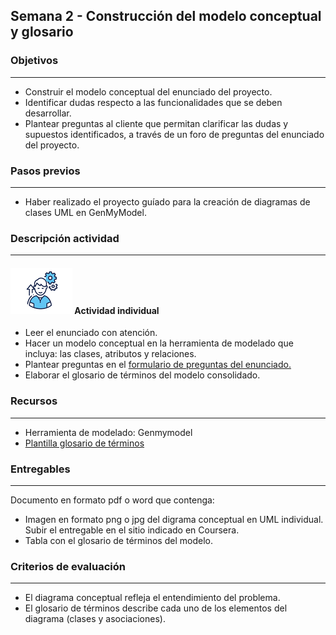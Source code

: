 
## Semana 2 - Construcción del modelo conceptual y glosario

### Objetivos

---
* Construir el modelo conceptual del enunciado del proyecto. 
* Identificar dudas respecto a las funcionalidades que se deben desarrollar. 
* Plantear preguntas al cliente que permitan clarificar las dudas y supuestos identificados, a través de un foro de preguntas del enunciado del proyecto. 

### Pasos previos

---
* Haber realizado el proyecto guíado para la creación de diagramas de clases UML en GenMyModel. 

### Descripción actividad

---
#### ![](./../../assets/images/individuo.png) Actividad individual

* Leer el enunciado con atención. 
* Hacer un modelo conceptual en la herramienta de modelado que incluya: las clases, atributos y relaciones. 
* Plantear preguntas en el <a href="https://forms.office.com/Pages/ResponsePage.aspx?id=fAS9-kj_KkmLu4-YufucyvZ7CtW1qa1Avs-Qs6q-HpNUMVJEOEVOTjJWR1JBSzg4RURQTTVVV0c2Ui4u" target="_blank">formulario de preguntas del enunciado.</a>
* Elaborar el glosario de términos del modelo consolidado. 


### Recursos 

---
* Herramienta de modelado: Genmymodel 
* [Plantilla glosario de términos](MT1PEA-FM-Glosario.md) 

### Entregables

---
Documento en formato pdf o word que contenga:
* Imagen en formato png o jpg del digrama conceptual en UML individual. Subir el entregable en el sitio indicado en Coursera.
* Tabla con el glosario de términos del modelo.  

### Criterios de evaluación

---

* El diagrama conceptual refleja el entendimiento del problema.
* El glosario de términos describe cada uno de los elementos del diagrama (clases y asociaciones).
